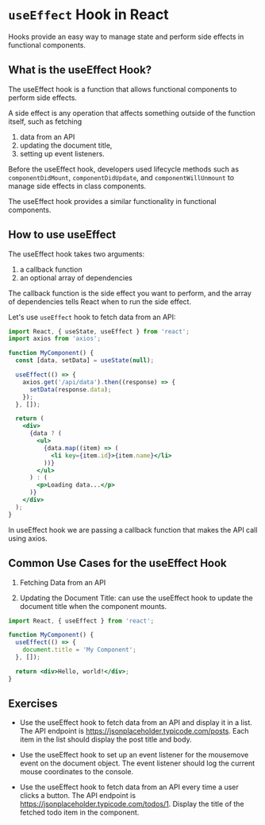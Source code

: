 # `useEffect` Hook in React

Hooks provide an easy way to manage state and perform side effects in functional components.


## What is the useEffect Hook?
The useEffect hook is a function that allows functional components to perform side effects.

 A side effect is any operation that affects something outside of the function itself, such as fetching
 1.  data from an API
 2. updating the document title,
 3. setting up event listeners.

Before the useEffect hook, developers used lifecycle methods such as `componentDidMount`, `componentDidUpdate`, and `componentWillUnmount` to manage side effects in class components. 

The useEffect hook provides a similar functionality in functional components.

## How to use useEffect
The useEffect hook takes two arguments: 
1. a callback function 
2. an optional array of dependencies

The callback function is the side effect you want to perform, and the array of dependencies tells React when to run the side effect.

Let's use `useEffect` hook to fetch data from an API:

```jsx
import React, { useState, useEffect } from 'react';
import axios from 'axios';

function MyComponent() {
  const [data, setData] = useState(null);

  useEffect(() => {
    axios.get('/api/data').then((response) => {
      setData(response.data);
    });
  }, []);

  return (
    <div>
      {data ? (
        <ul>
          {data.map((item) => (
            <li key={item.id}>{item.name}</li>
          ))}
        </ul>
      ) : (
        <p>Loading data...</p>
      )}
    </div>
  );
}
```

In useEffect hook we are passing a callback function that makes the API call using axios.


## Common Use Cases for the useEffect Hook
1. Fetching Data from an API

2. Updating the Document Title: can use the useEffect hook to update the document title when the component mounts.

```jsx
import React, { useEffect } from 'react';

function MyComponent() {
  useEffect(() => {
    document.title = 'My Component';
  }, []);

  return <div>Hello, world!</div>;
}
```

## Exercises


- Use the useEffect hook to fetch data from an API and display it in a list. The API endpoint is https://jsonplaceholder.typicode.com/posts. Each item in the list should display the post title and body.


- Use the useEffect hook to set up an event listener for the mousemove event on the document object. The event listener should log the current mouse coordinates to the console.

- Use the useEffect hook to fetch data from an API every time a user clicks a button. The API endpoint is https://jsonplaceholder.typicode.com/todos/1. Display the title of the fetched todo item in the component.